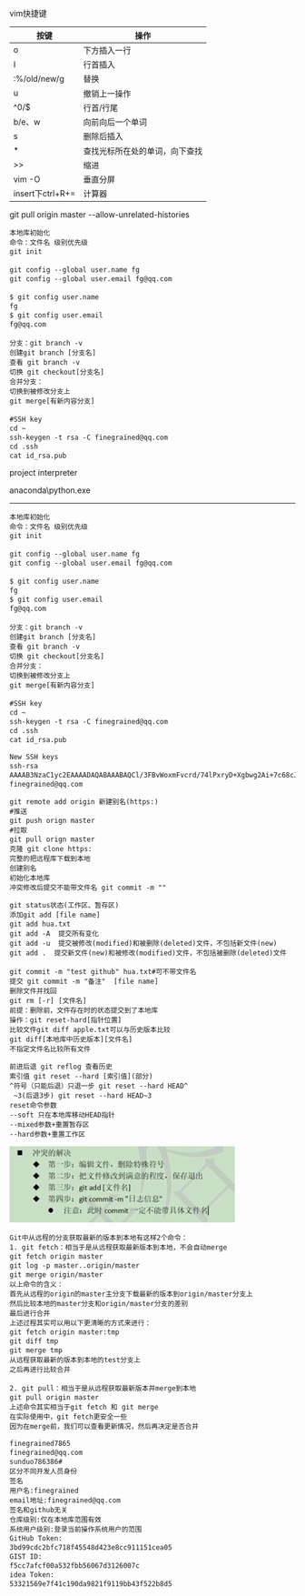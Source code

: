 vim快捷键

|       按键       |            操作             |
| ---------------- | --------------------------- |
| o                | 下方插入一行                 |
| I                | 行首插入                     |
| :%/old/new/g     | 替换                        |
| u                | 撤销上一操作                 |
| ^0/$             | 行首/行尾                    |
| b/e、w           | 向前向后一个单词             |
| s                | 删除后插入                   |
| *                | 查找光标所在处的单词，向下查找 |
| >>               | 缩进                        |
| vim -O           | 垂直分屏                     |
| insert下ctrl+R+= | 计算器                      |
git pull origin master --allow-unrelated-histories

```shell
本地库初始化
命令：文件名 级别优先级
git init 

git config --global user.name fg
git config --global user.email fg@qq.com

$ git config user.name
fg
$ git config user.email
fg@qq.com

分支：git branch -v
创建git branch [分支名]
查看 git branch -v
切换 git checkout[分支名]
合并分支：
切换到被修改分支上
git merge[有新内容分支]

#SSH key
cd ~
ssh-keygen -t rsa -C finegrained@qq.com
cd .ssh
cat id_rsa.pub
```

project interpreter

anaconda\python.exe

-----



```
本地库初始化
命令：文件名 级别优先级
git init 

git config --global user.name fg
git config --global user.email fg@qq.com

$ git config user.name
fg
$ git config user.email
fg@qq.com

分支：git branch -v
创建git branch [分支名]
查看 git branch -v
切换 git checkout[分支名]
合并分支：
切换到被修改分支上
git merge[有新内容分支]

#SSH key
cd ~
ssh-keygen -t rsa -C finegrained@qq.com
cd .ssh
cat id_rsa.pub
```

```
New SSH keys
ssh-rsa AAAAB3NzaC1yc2EAAAADAQABAAABAQCl/3FBvWoxmFvcrd/74lPxryD+Xgbwg2Ai+7c68cJ4fgC2ndtIRgkkgw4Hk5cpNFsJP74d8CpKKncrCrTn7mZPoiYj7VcB8vqx6tDEXYYQRJe9OBkiTHmg6nfO+j8idr5H9T/kuXplPmMgTqVwUzc61tYuoIeo2jUwHkApN11odSUxhxmI9F2T6ORGbS//HH/L4x/jf4arSaJYx3xX+w1slWamw92mkh9o9matgT5aiu+Hw6Vja9azWC2pSCLJD764NDhghggoJRtpqzwt4Cuaq5yB5vieJEgmV2C2i77ro4wQqjzOfFrWr0g5q63cIah9xgas996XEeRqf4pXMm63 finegrained@qq.com
```

```
git remote add origin 新建别名(https:)
#推送
git push orign master 
#拉取
git pull orign master 
克隆 git clone https:
完整的把远程库下载到本地
创建别名
初始化本地库
冲突修改后提交不能带文件名 git commit -m ""
```

```
git status状态(工作区、暂存区)
添加git add [file name]
git add hua.txt
git add -A  提交所有变化
git add -u  提交被修改(modified)和被删除(deleted)文件，不包括新文件(new)
git add .  提交新文件(new)和被修改(modified)文件，不包括被删除(deleted)文件

git commit -m "test github" hua.txt#可不带文件名
提交 git commit -m "备注"  [file name]
删除文件并找回
git rm [-r] [文件名]
前提：删除前，文件存在时的状态提交到了本地库
操作：git reset-hard[指针位置]
比较文件git diff apple.txt可以与历史版本比较
git diff[本地库中历史版本][文件名]
不指定文件名比较所有文件
```

```
前进后退 git reflog 查看历史
索引值 git reset --hard [索引值](部分)
^符号（只能后退）只退一步 git reset --hard HEAD^
 ~3(后退3步) git reset --hard HEAD~3
reset命令参数
--soft 只在本地库移动HEAD指针
--mixed参数+重置暂存区
--hard参数+重置工作区
```

![img](git_res/image.jpg)

```
Git中从远程的分支获取最新的版本到本地有这样2个命令：
1. git fetch：相当于是从远程获取最新版本到本地，不会自动merge
git fetch origin master
git log -p master..origin/master
git merge origin/master
以上命令的含义：
首先从远程的origin的master主分支下载最新的版本到origin/master分支上
然后比较本地的master分支和origin/master分支的差别
最后进行合并
上述过程其实可以用以下更清晰的方式来进行：
git fetch origin master:tmp
git diff tmp
git merge tmp
从远程获取最新的版本到本地的test分支上
之后再进行比较合并

2. git pull：相当于是从远程获取最新版本并merge到本地
git pull origin master
上述命令其实相当于git fetch 和 git merge
在实际使用中，git fetch更安全一些
因为在merge前，我们可以查看更新情况，然后再决定是否合并
```

```
finegrained7865
finegrained@qq.com
sunduo786386#
区分不同开发人员身份
签名
用户名:finegrained
email地址:finegrained@qq.com
签名和github无关
仓库级别:仅在本地库范围有效
系统用户级别:登录当前操作系统用户的范围
GitHub Token: 
3bd99cdc2bfc718f45548d423e8cc911151cea05
GIST ID: 
f5cc7afcf00a532fbb56067d3126007c
idea Token: 
53321569e7f41c190da9821f9119bb43f522b8d5
```

